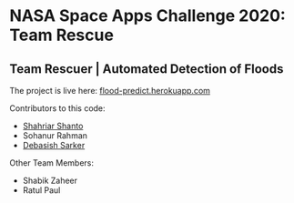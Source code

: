 # NASA Space Apps Challenge 2020: Team Rescue
## Team Rescuer | Automated Detection of Floods
The project is live here: [flood-predict.herokuapp.com](https://flood-predict.herokuapp.com)

Contributors to this code:
- [Shahriar Shanto](https://github.com/ShahriarShanto)
- Sohanur Rahman 
- [Debasish Sarker](https://github.com/ds-joy)

Other Team Members:
- Shabik Zaheer
- Ratul Paul
